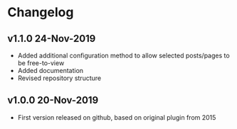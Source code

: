 # Changelog

## v1.1.0 24-Nov-2019

- Added additional configuration method to allow selected posts/pages to be free-to-view
- Added documentation
- Revised repository structure 


## v1.0.0 20-Nov-2019

- First version released on github, based on original plugin from 2015

